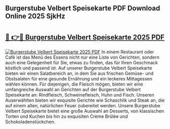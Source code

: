 ## Burgerstube Velbert Speisekarte PDF Download Online 2025 SjkHz

# <h2><a href="http://gc8oyu.nevu.top/?p=Burgerstube+Velbert+Speisekarte">🔗 👉🔴 Burgerstube Velbert Speisekarte 2025 PDF</a></h2>

[![Burgerstube Velbert Speisekarte 2025 PDF](https://i.imgur.com/dBaPXMq.png)](http://gc8oyu.nevu.top/?p=Burgerstube+Velbert+Speisekarte)
In einem Restaurant oder Café ist das Menü des Essens nicht nur eine Liste von Gerichten, sondern auch eine Gelegenheit für Sie, etwas zu finden, das für Ihren Geschmack köstlich und passend ist. Auf unserer Burgerstube Velbert Speisekarte bieten wir einen Salatbereich an, in dem Sie aus frischen Gemüse- und Obstsalaten für eine gesunde Ernährung und ein leckeres Mittagessen wählen können. Für diejenigen, die Fleisch mögen, bieten wir eine umfangreiche Auswahl an Gerichten auf der Burgerstube Velbert Speisekarte an: Rindfleisch, Schweinefleisch, Huhn und Fisch. Unseren Auserwählten bieten wir exquisite Gerichte wie Schaschlik und Steak an, die auf einem alten, natürlichen Feuer zubereitet werden. Unsere Burgerstube Velbert Speisekarte bietet eine große Auswahl an Desserts, von klassischen Torten und Kuchen bis hin zu exquisiten Crème Brûlée und Schokoladenstückchen.
